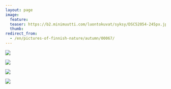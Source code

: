 ```yaml
---
layout: page
image:
  feature:
  teaser: https://b2.minimuutti.com/luontokuvat/syksy/DSC52054-245px.jpg
  thumb:
redirect_from:
  - /en/pictures-of-finnish-nature/autumn/00067/
---
```


![](https://b2.minimuutti.com/luontokuvat/syksy/DSC52085-800px.jpg)

![](https://b2.minimuutti.com/luontokuvat/syksy/DSC52046-800px.jpg)

![](https://b2.minimuutti.com/luontokuvat/syksy/DSC52054-800px.jpg)

![](https://b2.minimuutti.com/luontokuvat/syksy/DSC52048-800px.jpg)
